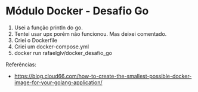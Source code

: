 # Módulo Docker - Desafio Go

1. Usei a função println do go.
2. Tentei usar upx porém não funcionou. Mas deixei comentado.
3. Criei o Dockerfile
6. Criei um docker-compose.yml
7. docker run rafaelglv/docker_desafio_go

Referências:
 - https://blog.cloud66.com/how-to-create-the-smallest-possible-docker-image-for-your-golang-application/
